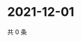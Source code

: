 # 2021-12-01

共 0 条

<!-- BEGIN WEIBO -->
<!-- 最后更新时间 Wed Dec 01 2021 10:31:36 GMT+0800 (China Standard Time) -->

<!-- END WEIBO -->

